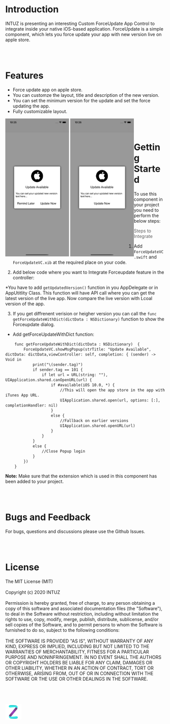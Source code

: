<h1>Introduction</h1>
INTUZ is presenting an interesting Custom ForceUpdate App Control to integrate inside your native iOS-based application. 
ForceUpdate is a simple component, which lets you force update your app with new version live on apple store. 

<br/><br/>
<h1>Features</h1>

- Force update app on apple store.
- You can customze the layout, title and description of the new version.
- You can set the minimum version for the update and set the force updating the app.
- Fully customizable layout.

<div style="float:left">
<img src="Screenshots/Screen1.png" width="200">
<img src="Screenshots/Screen2.png" width="200">
</div>


<br/><br/>
<h1>Getting Started</h1>

To use this component in your project you need to perform the below steps:

> Steps to Integrate


1) Add `ForceUpdateVC.swift` and `ForceUpdateVC.xib` at the required place on your code.

2) Add below code where you want to Integrate Forceupdate feature in the controller:

*You have to add `getUpdatedVersion()` function in you AppDelegate or in AppUtitlity Class.
This function will have API call where you can get the latest version of the live app. 
Now compare the live version with Lcoal version of the app. 

3) If you get diffrenent verision or heigher version you can call the 
`func getForceUpdateWithDict(dictData : NSDictionary)` function to show the Forceupdate dialog. 

* Add getForceUpdateWithDict function:
```
    func getForceUpdateWithDict(dictData : NSDictionary)  {
        ForceUpdateVC.showMsgPopup(strTitle: "Update Available", dictData: dictData,viewController: self, completion: { (sender) -> Void in
            print("\(sender.tag)")
            if sender.tag == 101 {
                if let url = URL(string: ""), UIApplication.shared.canOpenURL(url) {
                    if #available(iOS 10.0, *) {
                        //This will open the app store in the app with iTunes App URL.
                        UIApplication.shared.open(url, options: [:], completionHandler: nil)
                    } 
                    else {
                        //Fallback on earlier versions
                        UIApplication.shared.openURL(url)
                    }
                }
            }
            else {
                //Close Popup login
            }
        })
    }
```

**Note:** Make sure that the extension which is used in this component has been added to your project. 


<br/><br/>
**<h1>Bugs and Feedback</h1>**
For bugs, questions and discussions please use the Github Issues.


<br/><br/>
**<h1>License</h1>**
The MIT License (MIT)
<br/><br/>
Copyright (c) 2020 INTUZ
<br/><br/>
Permission is hereby granted, free of charge, to any person obtaining a copy of this software and associated documentation files (the "Software"), to deal in the Software without restriction, including without limitation the rights to use, copy, modify, merge, publish, distribute, sublicense, and/or sell copies of the Software, and to permit persons to whom the Software is furnished to do so, subject to the following conditions: 
<br/><br/>
THE SOFTWARE IS PROVIDED "AS IS", WITHOUT WARRANTY OF ANY KIND, EXPRESS OR IMPLIED, INCLUDING BUT NOT LIMITED TO THE WARRANTIES OF MERCHANTABILITY, FITNESS FOR A PARTICULAR PURPOSE AND NONINFRINGEMENT. IN NO EVENT SHALL THE AUTHORS OR COPYRIGHT HOLDERS BE LIABLE FOR ANY CLAIM, DAMAGES OR OTHER LIABILITY, WHETHER IN AN ACTION OF CONTRACT, TORT OR OTHERWISE, ARISING FROM, OUT OF OR IN CONNECTION WITH THE SOFTWARE OR THE USE OR OTHER DEALINGS IN THE SOFTWARE.

<br/>
<h1></h1>
<a href="https://www.intuz.com/" target="_blank"><img src="Screenshots/logo.jpg"></a>




